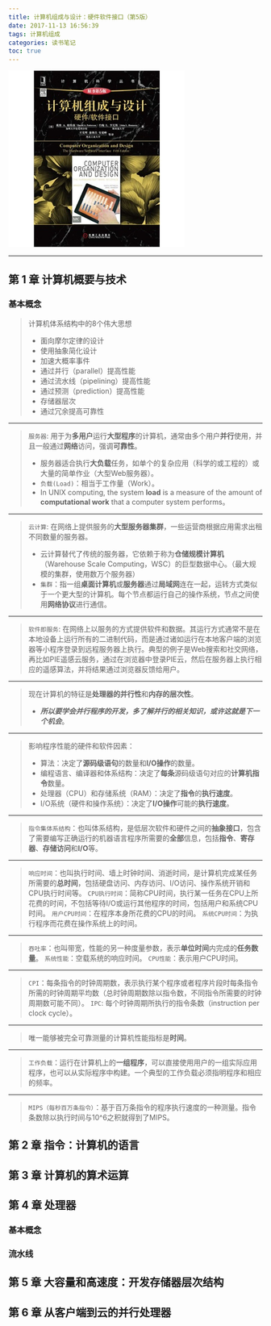 ```yaml
---
title: 计算机组成与设计：硬件软件接口（第5版）
date: 2017-11-13 16:56:39
tags: 计算机组成
categories: 读书笔记
toc: true
---
```


![](/images/cod_5.jpg)

<!-- more -->

***

## 第 1 章 计算机概要与技术
### 基本概念

> 计算机体系结构中的8个伟大思想
> - 面向摩尔定律的设计
> - 使用抽象简化设计
> - 加速大概率事件
> - 通过并行（parallel）提高性能
> - 通过流水线（pipelining）提高性能
> - 通过预测（prediction）提高性能
> - 存储器层次
> - 通过冗余提高可靠性

---

> `服务器`: 用于为**多用户**运行**大型程序**的计算机，通常由多个用户**并行**使用，并且一般通过**网络**访问，强调**可靠性**。
> - 服务器适合执行**大负载**任务，如单个的复杂应用（科学的或工程的）或大量的简单作业（大型Web服务器）。
> - `负载(Load)`：相当于工作量（Work）。
> - In UNIX computing, the system **load** is a measure of the amount of **computational work** that a computer system performs。

---

> `云计算`: 在网络上提供服务的**大型服务器集群**，一些运营商根据应用需求出租不同数量的服务器。
> * 云计算替代了传统的服务器，它依赖于称为**仓储规模计算机**（Warehouse Scale Computing，WSC）的巨型数据中心。（最大规模的集群，使用数万个服务器）
> * `集群`：指一组**桌面计算机**或**服务器**通过**局域网**连在一起，运转方式类似于一个更大型的计算机。每个节点都运行自己的操作系统，节点之间使用**网络协议**进行通信。

---

> `软件即服务`: 在网络上以服务的方式提供软件和数据。其运行方式通常不是在本地设备上运行所有的二进制代码，而是通过诸如运行在本地客户端的浏览器等小程序登录到远程服务器上执行。典型的例子是Web搜索和社交网络，再比如PIE遥感云服务，通过在浏览器中登录PIE云，然后在服务器上执行相应的遥感算法，并将结果通过浏览器反馈给用户。

---

> 现在计算机的特征是**处理器的并行性**和**内存的层次性**。
> * ***所以要学会并行程序的开发，多了解并行的相关知识，或许这就是下一个机会***。

---

> 影响程序性能的硬件和软件因素：
> * 算法：决定了**源码级语句**的数量和**I/O操作**的数量。
> * 编程语言、编译器和体系结构：决定了**每条**源码级语句对应的**计算机指令**数量。
> * 处理器（CPU）和存储系统（RAM）：决定了**指令**的**执行速度**。
> * I/O系统（硬件和操作系统）：决定了**I/O操作**可能的**执行速度**。

---

> `指令集体系结构`：也叫体系结构，是低层次软件和硬件之间的**抽象接口**，包含了需要编写正确运行的机器语言程序所需要的**全部**信息，包括**指令**、**寄存器**、**存储访问**和**I/O**等。

--- 

> `响应时间`：也叫执行时间、墙上时钟时间、消逝时间，是计算机完成某任务所需要的**总时间**，包括硬盘访问、内存访问、I/O访问、操作系统开销和CPU执行时间等。
> `CPU执行时间`：简称CPU时间，执行某一任务在CPU上所花费的时间，不包括等待I/O或运行其他程序的时间，包括用户和系统CPU时间。
> `用户CPU时间`：在程序本身所花费的CPU的时间。
> `系统CPU时间`：为执行程序而花费在操作系统上的时间。

---

> `吞吐率`：也叫带宽，性能的另一种度量参数，表示**单位时间**内完成的**任务数量**。
> `系统性能`：空载系统的响应时间。
> `CPU性能`：表示用户CPU时间。

---

> `CPI`：每条指令的时钟周期数，表示执行某个程序或者程序片段时每条指令所需的时钟周期平均数（总时钟周期数除以指令数，不同指令所需要的时钟周期数可能不同）。
> `IPC`: 每个时钟周期所执行的指令条数（instruction per clock cycle）。

---

> 唯一能够被完全可靠测量的计算机性能指标是**时间**。

---

> `工作负载`：运行在计算机上的**一组程序**，可以直接使用用户的一组实际应用程序，也可以从实际程序中构建。一个典型的工作负载必须指明程序和相应的频率。

---

> `MIPS（每秒百万条指令）`：基于百万条指令的程序执行速度的一种测量。指令条数除以执行时间与10^6之积就得到了MIPS。

## 第 2 章 指令：计算机的语言

## 第 3 章 计算机的算术运算

## 第 4 章 处理器
### 基本概念
### 流水线

## 第 5 章 大容量和高速度：开发存储器层次结构

## 第 6 章 从客户端到云的并行处理器
